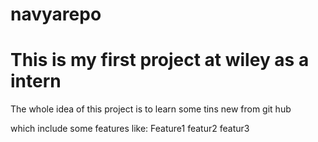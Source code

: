 # navyarepo

<h1>This is my first project at wiley as a intern</h1>
The whole idea of this project is to learn some tins new from git hub

which include some features like:
        Feature1
        featur2
        featur3

